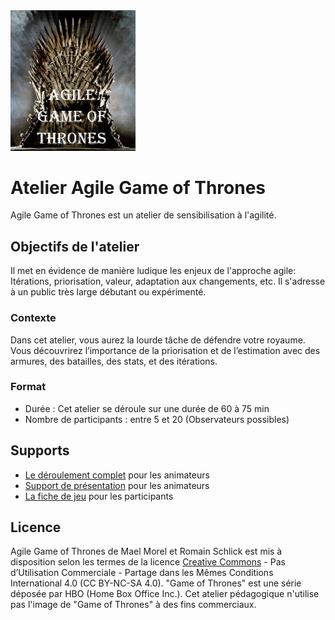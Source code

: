 
<img src="images/agile_got.png" width="200px" alt="[Agile Game of Thrones picture]" style="border: 0;"/>

# Atelier Agile Game of Thrones

Agile Game of Thrones est un atelier de sensibilisation à l'agilité. 

## Objectifs de l'atelier

Il met en évidence de manière ludique les enjeux de l'approche agile: Itérations, priorisation, valeur, adaptation aux changements, etc.
Il s'adresse à un public très large débutant ou expérimenté.

### Contexte

Dans cet atelier, vous aurez la lourde tâche de défendre votre royaume.
Vous découvrirez l’importance de la priorisation et de l’estimation avec des armures, des batailles, des stats, et des itérations.

### Format

- Durée : Cet atelier se déroule sur une durée de 60 à 75 min
- Nombre de participants : entre 5 et 20 (Observateurs possibles)

## Supports

- <a href="supports/déroulé_agile_got.docx">Le déroulement complet</a> pour les animateurs
- <a href="support_presentation_agile_got.pptx">Support de présentation</a> pour les animateurs
- <a href="supports/fiche_jeu_agile_got.docx">La fiche de jeu</a> pour les participants


## Licence

Agile Game of Thrones de Mael Morel et Romain Schlick est mis à disposition selon les termes de la licence [Creative Commons](https://creativecommons.org/licenses/by-nc-sa/4.0/) - Pas d’Utilisation Commerciale - Partage dans les Mêmes Conditions International 4.0 (CC BY-NC-SA 4.0). "Game of Thrones" est une série déposée par HBO (Home Box Office Inc.). Cet atelier pédagogique n'utilise pas l'image de "Game of Thrones" à des fins commerciaux. 
